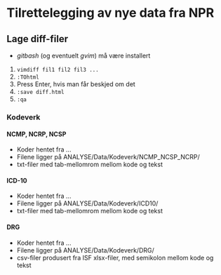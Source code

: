 # Tilrettelegging av nye data fra NPR

## Lage diff-filer

- *gitbash* (og eventuelt *gvim*) må være installert

1. `vimdiff fil1 fil2 fil3 ...`
2. `:TOhtml`
3. Press Enter, hvis man får beskjed om det
4. `:save diff.html`
5. `:qa`


### Kodeverk

#### NCMP, NCRP, NCSP

- Koder hentet fra ...
- Filene ligger på ANALYSE/Data/Kodeverk/NCMP_NCSP_NCRP/
- txt-filer med tab-mellomrom mellom kode og tekst


#### ICD-10

- Koder hentet fra ...
- Filene ligger på ANALYSE/Data/Kodeverk/ICD10/
- txt-filer med tab-mellomrom mellom kode og tekst


#### DRG

- Koder hentet fra ...
- Filene ligger på ANALYSE/Data/Kodeverk/DRG/
- csv-filer produsert fra ISF xlsx-filer, med semikolon mellom kode og tekst

